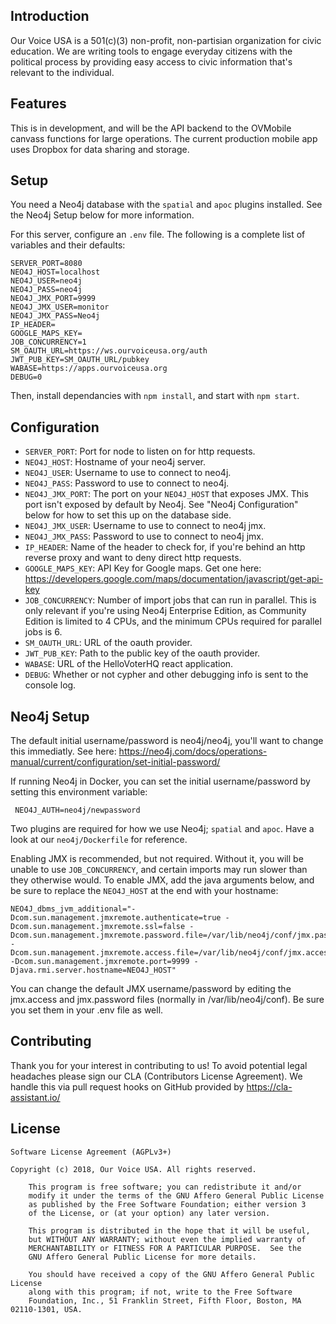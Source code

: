 ## Introduction

Our Voice USA is a 501(c)(3) non-profit, non-partisian organization for civic education. We are writing tools to engage everyday citizens with the political process by providing easy access to civic information that's relevant to the individual.

## Features

This is in development, and will be the API backend to the OVMobile canvass functions for large operations. The current production mobile app uses Dropbox for data sharing and storage.

## Setup

You need a Neo4j database with the `spatial` and `apoc` plugins installed. See the Neo4j Setup below for more information.

For this server, configure an `.env` file. The following is a complete list of variables and their defaults:

    SERVER_PORT=8080
    NEO4J_HOST=localhost
    NEO4J_USER=neo4j
    NEO4J_PASS=neo4j
    NEO4J_JMX_PORT=9999
    NEO4J_JMX_USER=monitor
    NEO4J_JMX_PASS=Neo4j
    IP_HEADER=
    GOOGLE_MAPS_KEY=
    JOB_CONCURRENCY=1
    SM_OAUTH_URL=https://ws.ourvoiceusa.org/auth
    JWT_PUB_KEY=SM_OAUTH_URL/pubkey
    WABASE=https://apps.ourvoiceusa.org
    DEBUG=0

Then, install dependancies with `npm install`, and start with `npm start`.

## Configuration

* `SERVER_PORT`: Port for node to listen on for http requests.
* `NEO4J_HOST`: Hostname of your neo4j server.
* `NEO4J_USER`: Username to use to connect to neo4j.
* `NEO4J_PASS`: Password to use to connect to neo4j.
* `NEO4J_JMX_PORT`: The port on your `NEO4J_HOST` that exposes JMX. This port isn't exposed by default by Neo4j. See "Neo4j Configuration" below for how to set this up on the database side.
* `NEO4J_JMX_USER`: Username to use to connect to neo4j jmx.
* `NEO4J_JMX_PASS`: Password to use to connect to neo4j jmx.
* `IP_HEADER`: Name of the header to check for, if you're behind an http reverse proxy and want to deny direct http requests.
* `GOOGLE_MAPS_KEY`: API Key for Google maps. Get one here: https://developers.google.com/maps/documentation/javascript/get-api-key
* `JOB_CONCURRENCY`: Number of import jobs that can run in parallel. This is only relevant if you're using Neo4j Enterprise Edition, as Community Edition is limited to 4 CPUs, and the minimum CPUs required for parallel jobs is 6.
* `SM_OAUTH_URL`: URL of the oauth provider.
* `JWT_PUB_KEY`: Path to the public key of the oauth provider.
* `WABASE`: URL of the HelloVoterHQ react application.
* `DEBUG`: Whether or not cypher and other debugging info is sent to the console log.

## Neo4j Setup

The default initial username/password is neo4j/neo4j, you'll want to change this immediatly. See here: https://neo4j.com/docs/operations-manual/current/configuration/set-initial-password/

If running Neo4j in Docker, you can set the initial username/password by setting this environment variable:

     NEO4J_AUTH=neo4j/newpassword

Two plugins are required for how we use Neo4j; `spatial` and `apoc`. Have a look at our `neo4j/Dockerfile` for reference.

Enabling JMX is recommended, but not required. Without it, you will be unable to use `JOB_CONCURRENCY`, and certain imports may run slower than they otherwise would. To enable JMX, add the java arguments below, and be sure to replace the `NEO4J_HOST` at the end with your hostname:

    NEO4J_dbms_jvm_additional="-Dcom.sun.management.jmxremote.authenticate=true -Dcom.sun.management.jmxremote.ssl=false -Dcom.sun.management.jmxremote.password.file=/var/lib/neo4j/conf/jmx.password -Dcom.sun.management.jmxremote.access.file=/var/lib/neo4j/conf/jmx.access -Dcom.sun.management.jmxremote.port=9999 -Djava.rmi.server.hostname=NEO4J_HOST"

You can change the default JMX username/password by editing the jmx.access and jmx.password files (normally in /var/lib/neo4j/conf). Be sure you set them in your .env file as well.

## Contributing

Thank you for your interest in contributing to us! To avoid potential legal headaches please sign our CLA (Contributors License Agreement). We handle this via pull request hooks on GitHub provided by https://cla-assistant.io/

## License

	Software License Agreement (AGPLv3+)
	
	Copyright (c) 2018, Our Voice USA. All rights reserved.

        This program is free software; you can redistribute it and/or
        modify it under the terms of the GNU Affero General Public License
        as published by the Free Software Foundation; either version 3
        of the License, or (at your option) any later version.

        This program is distributed in the hope that it will be useful,
        but WITHOUT ANY WARRANTY; without even the implied warranty of
        MERCHANTABILITY or FITNESS FOR A PARTICULAR PURPOSE.  See the
        GNU Affero General Public License for more details.

        You should have received a copy of the GNU Affero General Public License
        along with this program; if not, write to the Free Software
        Foundation, Inc., 51 Franklin Street, Fifth Floor, Boston, MA 02110-1301, USA.

